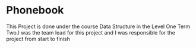 # Phonebook

This Project is done under the course Data Structure in the Level One Term Two.I was the team lead for this project and I was responsible for the project from start to finish
